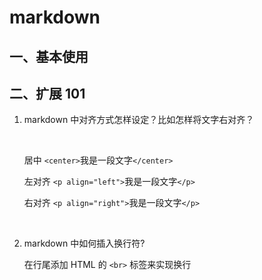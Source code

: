 # markdown

## 一、基本使用

## 二、扩展 101

1. markdown 中对齐方式怎样设定？比如怎样将文字右对齐？

   <br>

   居中
   `<center>`我是一段文字`</center>`
   
   左对齐
   `<p align="left">`我是一段文字`</p>`

   右对齐
   `<p align="right">`我是一段文字`</p>`
   
   <br>

1. markdown 中如何插入换行符?

   在行尾添加 HTML 的 `<br>` 标签来实现换行

